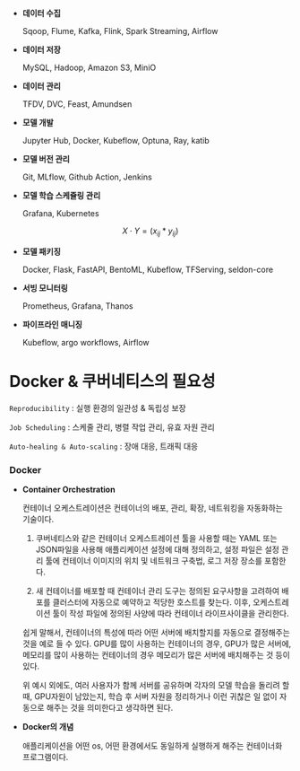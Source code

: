 - **데이터 수집**

  Sqoop, Flume, Kafka, Flink, Spark Streaming, Airflow

- **데이터 저장**

  MySQL, Hadoop, Amazon S3, MiniO

- **데이터 관리**

  TFDV, DVC, Feast, Amundsen

  

- **모델 개발**

  Jupyter Hub, Docker, Kubeflow, Optuna, Ray, katib

- **모델 버전 관리**

  Git, MLflow, Github Action, Jenkins

- **모델 학습 스케쥴링 관리**

  Grafana, Kubernetes

$$
X\cdot Y=(x_{ij}*y_{ij})
$$



- **모델 패키징**

  Docker, Flask, FastAPI, BentoML, Kubeflow, TFServing, seldon-core

- **서빙 모니터링**

  Prometheus, Grafana, Thanos

- **파이프라인 매니징**

  Kubeflow, argo workflows, Airflow



# Docker & 쿠버네티스의 필요성

`Reproducibility` : 실행 환경의 일관성 & 독립성 보장

`Job Scheduling` : 스케줄 관리, 병렬 작업 관리, 유효 자원 관리

`Auto-healing & Auto-scaling` : 장애 대응, 트래픽 대응

### Docker

- **Container Orchestration**

  컨테이너 오케스트레이션은 컨테이너의 배포, 관리, 확장, 네트워킹을 자동화하는 기술이다. 

  1. 쿠버네티스와 같은 컨테이너 오케스트레이션 툴을 사용할 때는 YAML 또는 JSON파일을 사용해 애플리케이션 설정에 대해 정의하고, 설정 파일은 설정 관리 툴에 컨테이너 이미지의 위치 및 네트워크 구축법, 로그 저장 장소를 포함한다. 

  2. 새 컨테이너를 배포할 때 컨테이너 관리 도구는 정의된 요구사항을 고려하여 배포를 클러스터에 자동으로 예약하고 적당한 호스트를 찾는다. 이후, 오케스트레이션 툴이 작성 파일에 정의된 사양에 따라 컨테이너 라이프사이클을 관리한다. 

  쉽게 말해서, 컨테이너의 특성에 따라 어떤 서버에 배치할지를 자동으로 결정해주는 것을 예로 들 수 있다. GPU를 많이 사용하는 컨테이너의 경우, GPU가 많은 서버에, 메모리를 많이 사용하는 컨테이너의 경우 메모리가 많은 서버에 배치해주는 것 등이 있다. 

  위 예시 외에도, 여러 사용자가 함께 서버를 공유하며 각자의 모델 학습을 돌리려 할때, GPU자원이 남았는지, 학습 후 서버 자원을 정리하거나 이런 귀찮은 일 없이 자동으로 해주는 것을 의미한다고 생각하면 된다.  

- **Docker의 개념**

  애플리케이션을 어떤 os, 어떤 환경에서도 동일하게 실행하게 해주는 컨테이너화 프로그램이다. 

